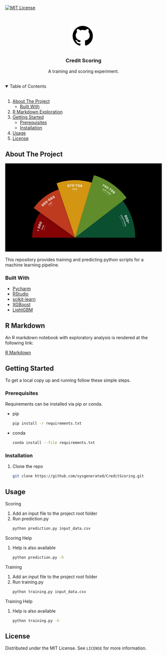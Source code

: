 [![MIT License][license-shield]][license-url]



<!-- PROJECT LOGO -->
<br />
<p align="center">
  <a href="https://github.com/sysgenerated/CreditScoring">
    <img src="images/github.png" alt="Logo" width="80" height="80">
  </a>

  <h3 align="center">Credit Scoring</h3>

  <p align="center">
    A training and scoring experiment.
    <br />
    <br />
  </p>
</p>



<!-- TABLE OF CONTENTS -->
<details open="open">
  <summary>Table of Contents</summary>
  <br>
  <ol>
    <li>
      <a href="#about-the-project">About The Project</a>
      <ul>
        <li><a href="#built-with">Built With</a></li>
      </ul>
    </li>
    <li>
      <a href="#r-markdown">R Markdown Exploration</a>
    </li>
    <li>
      <a href="#getting-started">Getting Started</a>
      <ul>
        <li><a href="#prerequisites">Prerequisites</a></li>
        <li><a href="#installation">Installation</a></li>
      </ul>
    </li>
    <li><a href="#usage">Usage</a></li>
    <li><a href="#license">License</a></li>
  </ol>
</details>



<!-- ABOUT THE PROJECT -->
## About The Project

[![Product Name Screen Shot][product-screenshot]](https://github.com/sysgenerated/CreditScoring)

This repository provides training and predicting python scripts for a machine learning pipeline.

### Built With


* [Pycharm](https://www.jetbrains.com/pycharm/)
* [RStudio](https://rstudio.com/)
* [scikit-learn](https://scikit-learn.org/stable/index.html)
* [XGBoost](https://xgboost.readthedocs.io/en/latest/index.html)
* [LightGBM](https://lightgbm.readthedocs.io/en/latest/index.html)


<!-- R Markdown -->
## R Markdown

An R markdown notebook with exploratory analysis is rendered at the following link:

<a href="https://sysgenerated.github.io/CreditScoring/">R Markdown</a>

<!-- GETTING STARTED -->
## Getting Started

To get a local copy up and running follow these simple steps.

### Prerequisites

Requirements can be installed via pip or conda.
* pip
  ```sh
  pip install -r requirements.txt
  ```

* conda
  ```sh
  conda install --file requirements.txt
  ```


### Installation

1. Clone the repo
   ```sh
   git clone https://github.com/sysgenerated/CreditScoring.git
   ```



<!-- USAGE EXAMPLES -->
## Usage

Scoring
1. Add an input file to the project root folder
2. Run prediction.py
   ```sh
   python prediction.py input_data.csv 
   ```

Scoring Help
1. Help is also available
   ```sh
   python prediction.py -h 
   ```

Training
1. Add an input file to the project root folder
2. Run training.py
   ```sh
   python training.py input_data.csv 
   ```

Training Help
1. Help is also available
   ```sh
   python training.py -h 
   ```


<!-- LICENSE -->
## License

Distributed under the MIT License. See `LICENSE` for more information.



<!-- MARKDOWN LINKS & IMAGES -->
<!-- https://www.markdownguide.org/basic-syntax/#reference-style-links -->
[license-shield]: https://img.shields.io/github/license/othneildrew/Best-README-Template.svg?style=for-the-badge
[license-url]: https://github.com/sysgenerated/CreditScoring/blob/master/LICENSE.txt
[product-screenshot]: images/credit_score.png

